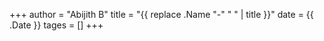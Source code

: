 +++
author = "Abijith B"
title = "{{ replace .Name "-" " " | title }}"
date = {{ .Date }}
tages = []
+++
